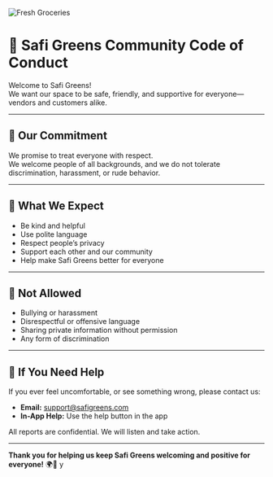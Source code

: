 ![Fresh Groceries](assets/safi-screenshot.png)

# 🍃 Safi Greens Community Code of Conduct

Welcome to Safi Greens!  
We want our space to be safe, friendly, and supportive for everyone—vendors and customers alike.

---

## 🤝 Our Commitment

We promise to treat everyone with respect.  
We welcome people of all backgrounds, and we do not tolerate discrimination, harassment, or rude behavior.

---

## 🌱 What We Expect

- Be kind and helpful
- Use polite language
- Respect people’s privacy
- Support each other and our community
- Help make Safi Greens better for everyone

---

## 🚫 Not Allowed

- Bullying or harassment
- Disrespectful or offensive language
- Sharing private information without permission
- Any form of discrimination

---

## 📣 If You Need Help

If you ever feel uncomfortable, or see something wrong, please contact us:

- **Email:** [support@safigreens.com](mailto:support@safigreens.com)
- **In-App Help:** Use the help button in the app

All reports are confidential. We will listen and take action.

---

**Thank you for helping us keep Safi Greens welcoming and positive for everyone!** 🌍🫶
y
